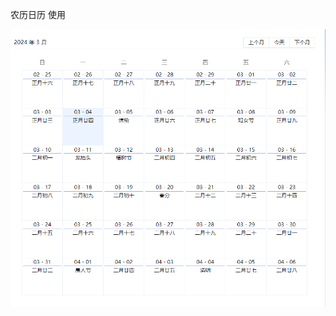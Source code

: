 农历日历
使用
<el-card shadow="hover" class="type-card">
<cus-calendar />
</el-card>



![image-20240304170527964](REDEME.assets/image-20240304170527964.png)
